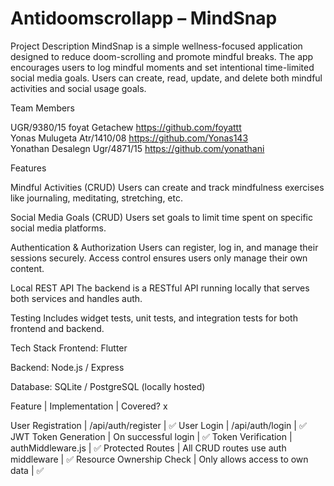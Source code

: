 # Antidoomscrollapp – MindSnap
Project Description
MindSnap is a simple wellness-focused application designed to reduce doom-scrolling and promote mindful breaks. The app encourages users to log mindful moments and set intentional time-limited social media goals. Users can create, read, update, and delete both mindful activities and social usage goals.

Team Members


UGR/9380/15 
foyat Getachew 
https://github.com/foyattt  
Yonas Mulugeta 
Atr/1410/08 
https://github.com/Yonas143  
Yonathan Desalegn 
Ugr/4871/15 
https://github.com/yonathani




Features

Mindful Activities (CRUD)
Users can create and track mindfulness exercises like journaling, meditating, stretching, etc.


Social Media Goals (CRUD)
Users set goals to limit time spent on specific social media platforms.


Authentication & Authorization
Users can register, log in, and manage their sessions securely. Access control ensures users only manage their own content.


Local REST API
The backend is a RESTful API running locally that serves both services and handles auth.

Testing
Includes widget tests, unit tests, and integration tests for both frontend and backend.


Tech Stack
Frontend: Flutter

Backend: Node.js / Express

Database: SQLite / PostgreSQL (locally hosted)



Feature | Implementation | Covered? x



User Registration | /api/auth/register | ✅
User Login | /api/auth/login | ✅
JWT Token Generation | On successful login | ✅
Token Verification | authMiddleware.js | ✅
Protected Routes | All CRUD routes use auth middleware | ✅
Resource Ownership Check | Only allows access to own data | ✅